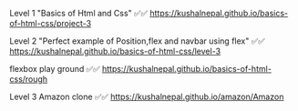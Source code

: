 Level 1
"Basics of Html and Css"
✅✅ https://kushalnepal.github.io/basics-of-html-css/project-3

Level 2
"Perfect example of Position,flex and navbar using flex"
✅✅ https://kushalnepal.github.io/basics-of-html-css/level-3

flexbox play ground
✅✅ https://kushalnepal.github.io/basics-of-html-css/rough


Level 3
Amazon clone
✅✅ https://kushalnepal.github.io/amazon/Amazon
